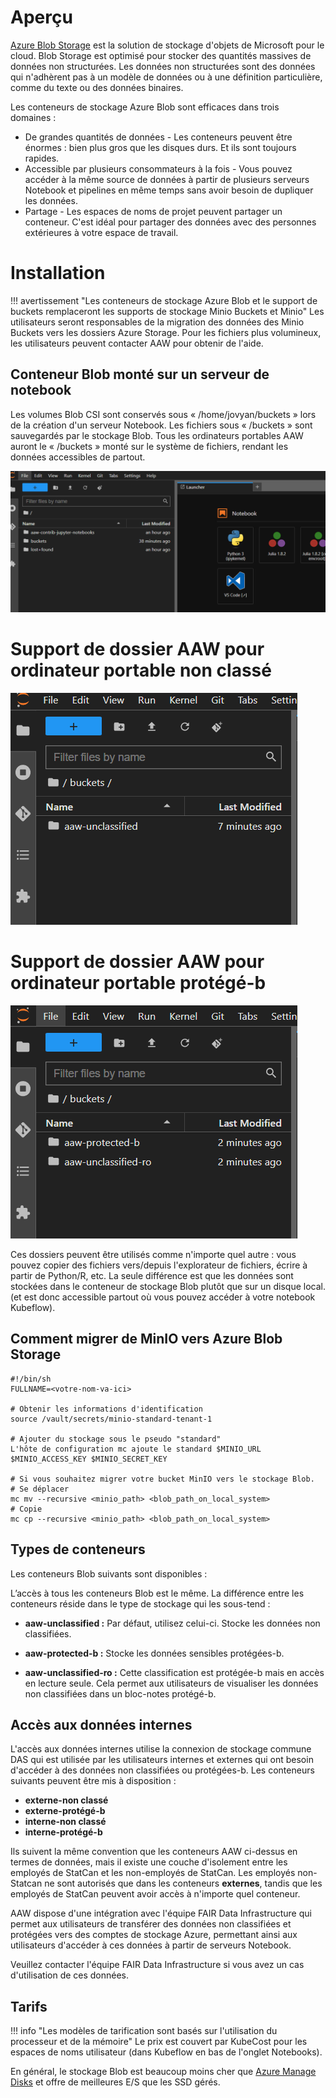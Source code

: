 # Aperçu

[Azure Blob Storage](https://learn.microsoft.com/en-us/azure/storage/blobs/storage-blobs-introduction) est la solution de stockage d'objets de Microsoft pour le cloud. Blob Storage est optimisé pour stocker des quantités massives de données non structurées. Les données non structurées sont des données qui n'adhèrent pas à un modèle de données ou à une définition particulière, comme du texte ou des données binaires.

Les conteneurs de stockage Azure Blob sont efficaces dans trois domaines :

- De grandes quantités de données - Les conteneurs peuvent être énormes : bien plus gros que les disques durs. Et ils sont toujours rapides.
- Accessible par plusieurs consommateurs à la fois - Vous pouvez accéder à la même source de données à partir de plusieurs serveurs Notebook et pipelines en même temps sans avoir besoin de dupliquer les données.
- Partage - Les espaces de noms de projet peuvent partager un conteneur. C'est idéal pour partager des données avec des personnes extérieures à votre espace de travail.

# Installation

<!-- prettier-ignore -->
!!! avertissement "Les conteneurs de stockage Azure Blob et le support de buckets remplaceront les supports de stockage Minio Buckets et Minio"
     Les utilisateurs seront responsables de la migration des données des Minio Buckets vers les dossiers Azure Storage. Pour les fichiers plus volumineux, les utilisateurs peuvent contacter AAW pour obtenir de l'aide.

## Conteneur Blob monté sur un serveur de notebook

<!-- prettier-ignore -->

Les volumes Blob CSI sont conservés sous « /home/jovyan/buckets » lors de la création d'un serveur Notebook. Les fichiers sous « /buckets » sont sauvegardés par le stockage Blob. Tous les ordinateurs portables AAW auront le « /buckets » monté sur le système de fichiers, rendant les données accessibles de partout.

![Dossiers Blob montés en tant que répertoires Jupyter Notebook](../images/container-mount.png)

# Support de dossier AAW pour ordinateur portable non classé
![Dossiers de notebook non classifiés montés dans les répertoires Jupyter Notebook](../images/unclassified-mount.png)

# Support de dossier AAW pour ordinateur portable protégé-b
![Carnets protégés-b montés en tant que répertoires Jupyter Notebook](../images/protectedb-mount.png)

Ces dossiers peuvent être utilisés comme n'importe quel autre : vous pouvez copier des fichiers vers/depuis l'explorateur de fichiers, écrire à partir de Python/R, etc. La seule différence est que les données sont stockées dans le conteneur de stockage Blob plutôt que sur un disque local. (et est donc accessible partout où vous pouvez accéder à votre notebook Kubeflow).

## Comment migrer de MinIO vers Azure Blob Storage

```
#!/bin/sh
FULLNAME=<votre-nom-va-ici>

# Obtenir les informations d'identification
source /vault/secrets/minio-standard-tenant-1

# Ajouter du stockage sous le pseudo "standard"
L'hôte de configuration mc ajoute le standard $MINIO_URL $MINIO_ACCESS_KEY $MINIO_SECRET_KEY

# Si vous souhaitez migrer votre bucket MinIO vers le stockage Blob.
# Se déplacer
mc mv --recursive <minio_path> <blob_path_on_local_system>
# Copie
mc cp --recursive <minio_path> <blob_path_on_local_system>
```

<!-- prettier-ignore -->

## Types de conteneurs

Les conteneurs Blob suivants sont disponibles :

L’accès à tous les conteneurs Blob est le même. La différence entre les conteneurs réside dans le type de stockage qui les sous-tend :

- **aaw-unclassified :** Par défaut, utilisez celui-ci. Stocke les données non classifiées.

- **aaw-protected-b :** Stocke les données sensibles protégées-b.

- **aaw-unclassified-ro :** Cette classification est protégée-b mais en accès en lecture seule. Cela permet aux utilisateurs de visualiser les données non classifiées dans un bloc-notes protégé-b.

<!-- prettier-ignore -->

## Accès aux données internes

<!-- prettier-ignore -->
L'accès aux données internes utilise la connexion de stockage commune DAS qui est utilisée par les utilisateurs internes et externes qui ont besoin d'accéder à des données non classifiées ou protégées-b. Les conteneurs suivants peuvent être mis à disposition :

- **externe-non classé**
- **externe-protégé-b**
- **interne-non classé**
- **interne-protégé-b**

Ils suivent la même convention que les conteneurs AAW ci-dessus en termes de données, mais il existe une couche d'isolement entre les employés de StatCan et les non-employés de StatCan. Les employés non-Statcan ne sont autorisés que dans les conteneurs **externes**, tandis que les employés de StatCan peuvent avoir accès à n'importe quel conteneur.

AAW dispose d'une intégration avec l'équipe FAIR Data Infrastructure qui permet aux utilisateurs de transférer des données non classifiées et protégées vers des comptes de stockage Azure, permettant ainsi aux utilisateurs d'accéder à ces données à partir de serveurs Notebook.

Veuillez contacter l'équipe FAIR Data Infrastructure si vous avez un cas d'utilisation de ces données.

## Tarifs

<!-- prettier-ignore -->
!!! info "Les modèles de tarification sont basés sur l'utilisation du processeur et de la mémoire"
     Le prix est couvert par KubeCost pour les espaces de noms utilisateur (dans Kubeflow en bas de l'onglet Notebooks).

En général, le stockage Blob est beaucoup moins cher que [Azure Manage Disks](https://azure.microsoft.com/en-us/pricing/details/managed-disks/) et offre de meilleures E/S que les SSD gérés.
